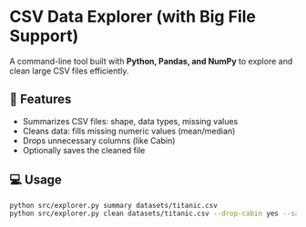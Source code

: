 # CSV Data Explorer (with Big File Support)

A command-line tool built with **Python, Pandas, and NumPy** to explore and clean large CSV files efficiently.

## 🚀 Features
- Summarizes CSV files: shape, data types, missing values
- Cleans data: fills missing numeric values (mean/median)
- Drops unnecessary columns (like Cabin)
- Optionally saves the cleaned file

## 💻 Usage
```bash
python src/explorer.py summary datasets/titanic.csv
python src/explorer.py clean datasets/titanic.csv --drop-cabin yes --save-clean datasets/titanic_clean.csv
